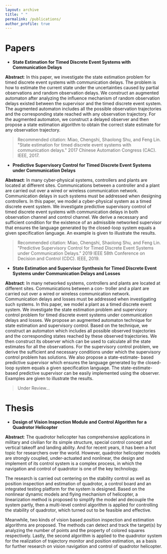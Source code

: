 ```yaml
---
layout: archive
title: " "
permalink: /publications/
author_profile: true
---
```


# Papers

- **State Estimation for Timed Discrete Event Systems with Communication Delays**

**Abstract**: In this paper, we investigate the state estimation problem for timed discrete event systems with communication delays. The problem is how to estimate the current state under the uncertainties caused by partial observations and random observation delays. We construct an augmented automaton after analyzing the influence mechanism of random observation delays existed between the supervisor and the timed discrete event system. The augmented automaton includes all the possible observation trajectories and the corresponding state reached with any observation trajectory. For the augmented automaton, we construct a delayed observer and then propose a state estimation algorithm to obtain the correct state estimate for any observation trajectory.

> Recommended citation: Miao, Chengshi, Shaolong Shu, and Feng Lin. "State estimation for timed discrete event systems with communication delays." 2017 Chinese Automation Congress (CAC). IEEE, 2017.


- **Predictive Supervisory Control for Timed Discrete Event Systems under Communication Delays**

**Abstract**: In many cyber-physical systems, controllers and plants are located at different sites. Communications between a controller and a plant are carried out over a wired or wireless communication network. Communication delays in such systems must be addressed when designing controllers. In this paper, we model a cyber-physical system as a timed discrete event system. We investigate predictive supervisory control of timed discrete event systems with communication delays in both observation channel and control channel. We derive a necessary and sufficient condition for the existence of an admissible networked supervisor that ensures the language generated by the closed-loop system equals a given specification language. An example is given to illustrate the results.

> Recommended citation: Miao, Chengshi, Shaolong Shu, and Feng Lin. "Predictive Supervisory Control for Timed Discrete Event Systems under Communication Delays." 2019 IEEE 58th Conference on Decision and Control (CDC). IEEE, 2019.

- **State Estimation and Supervisor Synthesis for Timed Discrete Event Systems under Communication Delays and Losses**

**Abstract**: In many networked systems, controllers and plants are located at different sites. Communications between a con- troller and a plant are carried out over a wired or wireless communication network. Communication delays and losses must be addressed when investigating such systems. In this paper, we model a plant as a timed discrete event system. We investigate the state estimation problem and supervisory control problem for timed discrete event systems under communication delays and losses. We propose an augmented automaton technique for state estimation and supervisory control. Based on the technique, we construct an automaton which includes all possible observed trajectories and the corresponding states reached by these observed trajectories. We then construct its observer which can be used to calculate all the state estimates for all the observations. For the supervisory control problem, we derive the sufficient and necessary conditions under which the supervisory control problem has solutions. We also propose a state-estimate- based predictive supervisor which ensures the language generated by the closed-loop system equals a given specification language. The state-estimate-based predictive supervisor can be easily implemented using the observer. Examples are given to illustrate the results.

> Under Review...

# Thesis

- **Design of Vision Inspection Module and Control Algorithm for a Quadrotor Helicopter**

**Abstract**: The quadrotor helicopter has comprehensive applications in military and civilian for its simple structure, special control concept and vertical takeoff and landing ability. And for recent years, it has been a hot topic for researchers over the world. However, quadrotor helicopter models are strongly coupled, under-actuated and nonlinear, the design and implement of its control system is a complex process, in which the navigation and control of quadrotor is one of the key technology.

The research is carried out centering on the stability control as well as position inspection and estimation of quadrotor, a control board and an integrated testing platform for the system is designed. Based on the nonlinear dynamic models and flying mechanism of helicopter, a linearization method is proposed to simplify the model and decouple the system partly, then a multi-level   control algorithm is applied for controlling the stability of quadrotor, which turned out to be feasible and effective.

Meanwhile, two kinds of vision based position inspection and estimation algorithms are proposed. The methods can detect and track the target(s) by analyzing the number of points and the property of colored squares respectively. Lastly, the second algorithm is applied to the quadrotor system for the realization of trajectory monitor and position estimation, as a basis for further research on vision navigation and control of quadrotor helicopter.
